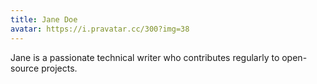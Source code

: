 ```yaml
---
title: Jane Doe
avatar: https://i.pravatar.cc/300?img=38
---
```


Jane is a passionate technical writer who contributes regularly to open-source projects.
